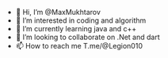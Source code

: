 - 👋 Hi, I’m @MaxMukhtarov
- 👀 I’m interested in coding and algorithm
- 🌱 I’m currently learning java and c++
- 💞️ I’m looking to collaborate on .Net and dart
- 📫 How to reach me T.me/@Legion010

<!---
MaxMukhtarov/MaxMukhtarov is a ✨ special ✨ repository because its `README.md` (this file) appears on your GitHub profile.
You can click the Preview link to take a look at your changes.
--->

